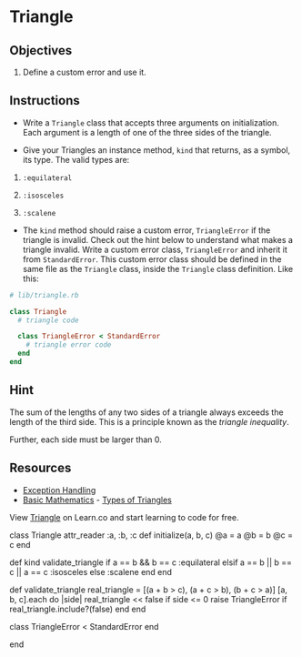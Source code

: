 # Triangle

## Objectives

1.  Define a custom error and use it.

## Instructions

- Write a `Triangle` class that accepts three arguments on initialization. Each
  argument is a length of one of the three sides of the triangle.

- Give your Triangles an instance method, `kind` that returns, as a symbol, its
  type. The valid types are:

1.  `:equilateral`

2.  `:isosceles`

3.  `:scalene`

- The `kind` method should raise a custom error, `TriangleError` if the triangle
  is invalid. Check out the hint below to understand what makes a triangle
  invalid. Write a custom error class, `TriangleError` and inherit it from
  `StandardError`. This custom error class should be defined in the same file as
  the `Triangle` class, inside the `Triangle` class definition. Like
  this:

```ruby
# lib/triangle.rb

class Triangle
  # triangle code

  class TriangleError < StandardError
    # triangle error code
  end
end
```

## Hint

The sum of the lengths of any two sides of a triangle always exceeds the length
of the third side. This is a principle known as the _triangle inequality_.

Further, each side must be larger than 0.

## Resources

- [Exception Handling](http://www.skorks.com/2009/09/ruby-exceptions-and-exception-handling/)
- [Basic Mathematics](http://www.basic-mathematics.com/) - [Types of Triangles](http://www.basic-mathematics.com/types-of-triangles.html)

<p data-visibility='hidden'>View <a href='https://learn.co/lessons/triangle-classification' title='Triangle'>Triangle</a> on Learn.co and start learning to code for free.</p>
class Triangle
  attr_reader :a, :b, :c
  def initialize(a, b, c)
    @a = a
    @b = b
    @c = c
  end

  def kind
    validate_triangle
    if a == b && b == c
      :equilateral
    elsif a == b || b == c || a == c
      :isosceles
    else
      :scalene
    end
  end

  def validate_triangle
    real_triangle = [(a + b > c), (a + c > b), (b + c > a)]
    [a, b, c].each do |side|
      real_triangle << false if side <= 0 
    raise TriangleError if real_triangle.include?(false)
    end
  end

  class TriangleError < StandardError
  end

end